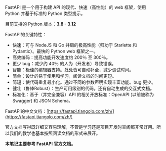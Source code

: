 <span id="20241208211435-86jj2g0" style="display: none;"></span>FastAPI 是一个用于构建 API 的现代、快速（高性能）的 web 框架，使用 Python 并基于标准的 Python 类型提示。

目前支持的 Python 版本：**3.8 - 3.12**

FastAPI的关键特性：

* 快速：可与 NodeJS 和 Go 并肩的极高性能（归功于 Starlette 和 Pydantic）。最快的 Python web 框架之一。
* 高效编码：提高功能开发速度约 200％ 至 300％。
* 更少 bug：减少约 40％ 的人为（开发者）导致错误。
* 智能：极佳的编辑器支持。处处皆可自动补全，减少调试时间。
* 简单：设计的易于使用和学习，阅读文档的时间更短。
* 简短：使代码重复最小化。通过不同的参数声明实现丰富功能。bug 更少。
* 健壮（鲁棒Robust）：生产可用级别的代码。还有自动生成的交互式文档。
* 标准化：基于（并完全兼容）API 的相关开放标准：OpenAPI (以前被称为 Swagger) 和 JSON Schema。

FastAPI的中文文档：[https://fastapi.tiangolo.com/zh/](https://fastapi.tiangolo.com/zh/)

官方文档写得既详细又容易理解，不管是学习还是项目开发时查阅都非常好用。所以我们的教学也基本按照阅读文档的形式来展开。

**本笔记主要参考 FastAPI 官方文档。**

‍
